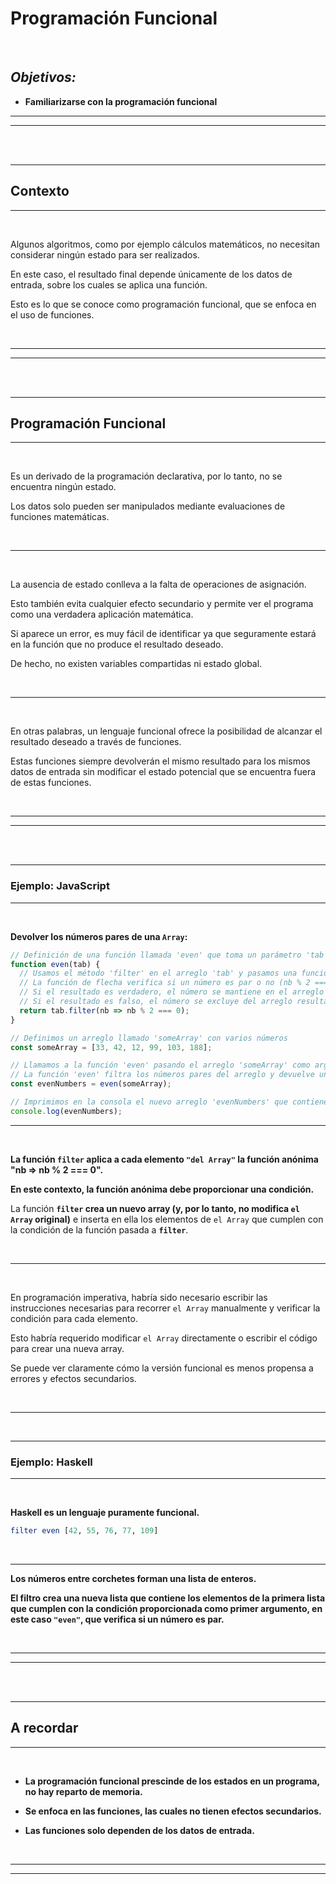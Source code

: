 # **Programación Funcional**

<br>

## **_Objetivos:_**

- **Familiarizarse con la programación funcional**

---

---

<br>

<br>

---

## **Contexto**

---

<br>

Algunos algoritmos, como por ejemplo cálculos matemáticos, no necesitan considerar ningún estado para ser realizados.

En este caso, el resultado final depende únicamente de los datos de entrada, sobre los cuales se aplica una función.

Esto es lo que se conoce como programación funcional, que se enfoca en el uso de funciones.

<br>

---

---

<br>
<br>

---

## **Programación Funcional**

---

<br>

Es un derivado de la programación declarativa, por lo tanto, no se encuentra ningún estado.

Los datos solo pueden ser manipulados mediante evaluaciones de funciones matemáticas.

<br>

---

<br>

La ausencia de estado conlleva a la falta de operaciones de asignación.

Esto también evita cualquier efecto secundario y permite ver el programa como una verdadera aplicación matemática.

Si aparece un error, es muy fácil de identificar ya que seguramente estará en la función que no produce el resultado deseado.

De hecho, no existen variables compartidas ni estado global.

<br>

---

<br>

En otras palabras, un lenguaje funcional ofrece la posibilidad de alcanzar el resultado deseado a través de funciones.

Estas funciones siempre devolverán el mismo resultado para los mismos datos de entrada sin modificar el estado potencial que se encuentra fuera de estas funciones.

<br>

---
---

<br>
<br>

---

### **Ejemplo: JavaScript**

---

<br>

**Devolver los números pares de una `Array`:**

```javascript
// Definición de una función llamada 'even' que toma un parámetro 'tab'
function even(tab) {
  // Usamos el método 'filter' en el arreglo 'tab' y pasamos una función de flecha (arrow function)
  // La función de flecha verifica si un número es par o no (nb % 2 === 0)
  // Si el resultado es verdadero, el número se mantiene en el arreglo resultante
  // Si el resultado es falso, el número se excluye del arreglo resultante
  return tab.filter(nb => nb % 2 === 0);
}

// Definimos un arreglo llamado 'someArray' con varios números
const someArray = [33, 42, 12, 99, 103, 188];

// Llamamos a la función 'even' pasando el arreglo 'someArray' como argumento
// La función 'even' filtra los números pares del arreglo y devuelve un nuevo arreglo con esos números
const evenNumbers = even(someArray);

// Imprimimos en la consola el nuevo arreglo 'evenNumbers' que contiene solo los números pares
console.log(evenNumbers);
```

---

<br>

**La función `filter` aplica a cada elemento `"del Array"` la función anónima "nb => nb % 2 === 0".**

**En este contexto, la función anónima debe proporcionar una condición.**

La función **`filter` crea un nuevo array (y, por lo tanto, no modifica `el Array` original)** e inserta en ella los elementos de `el Array` que cumplen con la condición de la función pasada a **`filter`**.

<br>

---

<br>

En programación imperativa, habría sido necesario escribir las instrucciones necesarias para recorrer `el Array` manualmente y verificar la condición para cada elemento.

Esto habría requerido modificar `el Array` directamente o escribir el código para crear una nueva array.

Se puede ver claramente cómo la versión funcional es menos propensa a errores y efectos secundarios.

<br>

---

<br>

---

### **Ejemplo: Haskell**

---

<br>

**Haskell es un lenguaje puramente funcional.**

```haskell
filter even [42, 55, 76, 77, 109]
```

<br>

---

**Los números entre corchetes forman una lista de enteros.**

**El filtro crea una nueva lista que contiene los elementos de la primera lista que cumplen con la condición proporcionada como primer argumento, en este caso `"even"`, que verifica si un número es par.**

<br>

---

---

<br>

<br>

---

## **A recordar**

---

<br>

- **La programación funcional prescinde de los estados en un programa, no hay reparto de memoria.**

- **Se enfoca en las funciones, las cuales no tienen efectos secundarios.**

- **Las funciones solo dependen de los datos de entrada.**

<br>

---

---
